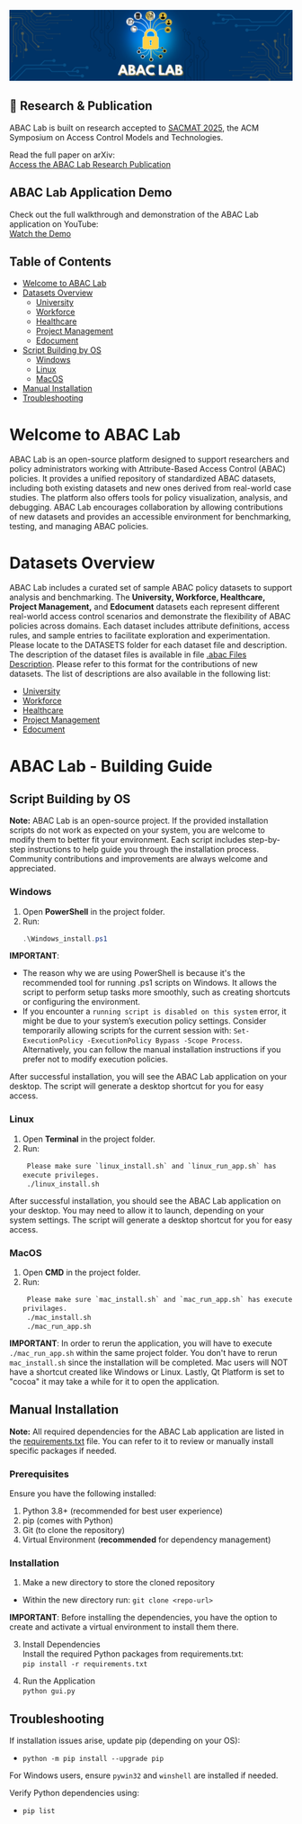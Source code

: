 ![ABAC Header](res/abac-header.png)


## 📄 Research & Publication

ABAC Lab is built on research accepted to [SACMAT 2025](https://www.sacmat.org/2025/index.php), the ACM Symposium on Access Control Models and Technologies.

Read the full paper on arXiv:  
[Access the ABAC Lab Research Publication](https://arxiv.org/abs/2505.08209)

## ABAC Lab Application Demo

Check out the full walkthrough and demonstration of the ABAC Lab application on YouTube:  
[Watch the Demo](https://youtu.be/KtmSem5jK-A)

## Table of Contents
- [Welcome to ABAC Lab](#welcome-to-abac-lab)
- [Datasets Overview](#datasets-overview)
  - [University](DATASETS/university/)
  - [Workforce](DATASETS/workforce/)
  - [Healthcare](DATASETS/healthcare/)
  - [Project Management](DATASETS/project-management/)
  - [Edocument](DATASETS/edocument/)
- [Script Building by OS](#script-building-by-os)
  - [Windows](#windows)
  - [Linux](#linux)
  - [MacOS](#macos)
- [Manual Installation](#manual-installation)
- [Troubleshooting](#troubleshooting)


# Welcome to ABAC Lab
ABAC Lab is an open-source platform designed to support researchers and policy administrators working with Attribute-Based Access Control (ABAC) policies. It provides a unified repository of standardized ABAC datasets, including both existing datasets and new ones derived from real-world case studies. The platform also offers tools for policy visualization, analysis, and debugging. ABAC Lab encourages collaboration by allowing contributions of new datasets and provides an accessible environment for benchmarking, testing, and managing ABAC policies.

# Datasets Overview
ABAC Lab includes a curated set of sample ABAC policy datasets to support analysis and benchmarking. The **University, Workforce, Healthcare, Project Management,** and **Edocument** datasets each represent different real-world access control scenarios and demonstrate the flexibility of ABAC policies across domains. Each dataset includes attribute definitions, access rules, and sample entries to facilitate exploration and experimentation. Please locate to the DATASETS folder for each dataset file and description. The description of the dataset files is available in file [.abac Files Description](DATASETS/README.md). Please refer to this format for the contributions of new datasets. The list of descriptions are also available in the following list: 

- [University](DATASETS/university/)
- [Workforce](DATASETS/workforce/)
- [Healthcare](DATASETS/healthcare/)
- [Project Management](DATASETS/project-management/)
- [Edocument](DATASETS/edocument/)


# ABAC Lab - Building Guide
## Script Building by OS

**Note:** ABAC Lab is an open-source project. If the provided installation scripts do not work as expected on your system, you are welcome to modify them to better fit your environment. Each script includes step-by-step instructions to help guide you through the installation process. Community contributions and improvements are always welcome and appreciated.

### **Windows**
1. Open **PowerShell** in the project folder.
2. Run:
   ```powershell
   .\Windows_install.ps1
**IMPORTANT**: 
- The reason why we are using PowerShell is because it's the recommended tool for running .ps1 scripts on Windows. It allows the script to perform setup tasks more smoothly, such as creating shortcuts or configuring the environment.
- If you encounter a `running script is disabled on this system` error, it might be due to your system’s execution policy settings.  Consider temporarily allowing scripts for the current session with: `Set-ExecutionPolicy -ExecutionPolicy Bypass -Scope Process`. Alternatively, you can follow the manual installation instructions if you prefer not to modify execution policies.

After successful installation, you will see the ABAC Lab application on your desktop. The script will generate a desktop shortcut for you for easy access.  

### **Linux**
1. Open **Terminal** in the project folder.
2. Run:
   ```CMD
    Please make sure `linux_install.sh` and `linux_run_app.sh` has execute privileges.
    ./linux_install.sh
After successful installation, you should see the ABAC Lab application on your desktop. You may need to allow it to launch, depending on your system settings. The script will generate a desktop shortcut for you for easy access. 

### **MacOS**
1. Open **CMD** in the project folder.
2. Run:
   ```CMD
    Please make sure `mac_install.sh` and `mac_run_app.sh` has execute privilages.
    ./mac_install.sh
    ./mac_run_app.sh 

**IMPORTANT**: In order to rerun the application, you will have to execute `./mac_run_app.sh` within the same project folder. You don't have to rerun `mac_install.sh` since the installation will be completed. 
Mac users will NOT have a shortcut created like Windows or Linux. Lastly, Qt Platform is set to "cocoa" it may take a while for it to open the application.

## Manual Installation

**Note:** All required dependencies for the ABAC Lab application are listed in the [requirements.txt](./requirements.txt) file. You can refer to it to review or manually install specific packages if needed.


### **Prerequisites**
Ensure you have the following installed:
1. Python 3.8+ (recommended for best user experience)
2. pip (comes with Python)
3. Git (to clone the repository)
4. Virtual Environment (**recommended** for dependency management)

### **Installation**
1. Make a new directory to store the cloned repository
- Within the new directory run: `git clone <repo-url>` 

**IMPORTANT**: Before installing the dependencies, you have the option to create and activate a virtual environment to install them there.

3. Install Dependencies\
      Install the required Python packages from  requirements.txt:\
   `pip install -r requirements.txt`


4. Run the Application\
      `python gui.py`


## Troubleshooting
If installation issues arise, update pip (depending on your OS):
- `python -m pip install --upgrade pip`

For Windows users, ensure `pywin32` and `winshell` are installed if needed.

Verify Python dependencies using:
- `pip list`




